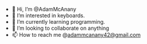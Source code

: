 - 👋 Hi, I’m @AdamMcAnany
- 👀 I’m interested in keyboards.
- 🌱 I’m currently learning programming.
- 💞️ I’m looking to collaborate on anything
- 📫 How to reach me @adammcanany42@gmail.com

<!---
AdamMcAnany/AdamMcAnany is a ✨ special ✨ repository because its `README.md` (this file) appears on your GitHub profile.
You can click the Preview link to take a look at your changes.
--->
